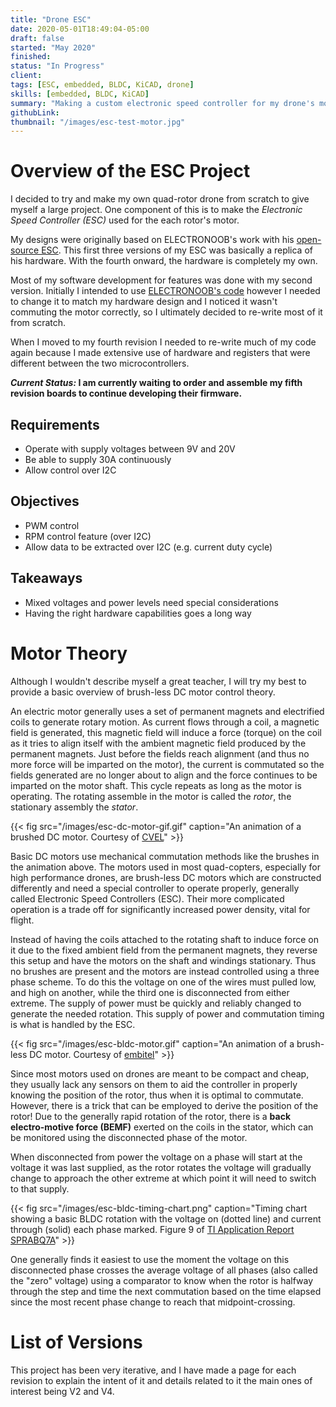 ```yaml
---
title: "Drone ESC"
date: 2020-05-01T18:49:04-05:00
draft: false
started: "May 2020"
finished:
status: "In Progress"
client:
tags: [ESC, embedded, BLDC, KiCAD, drone]
skills: [embedded, BLDC, KiCAD]
summary: "Making a custom electronic speed controller for my drone's motors"
githubLink:
thumbnail: "/images/esc-test-motor.jpg"
---
```


# Overview of the ESC Project

I decided to try and make my own quad-rotor drone from scratch to give myself a large project. One component of this is to make the *Electronic Speed Controller (ESC)* used for the each rotor's motor.

My designs were originally based on ELECTRONOOB's work with his [open-source ESC](http://electronoobs.com/eng_arduino_tut91.php). This first three versions of my ESC was basically a replica of his hardware. With the fourth onward, the hardware is completely my own.

Most of my software development for features was done with my second version. Initially I intended to use [ELECTRONOOB's code](http://electronoobs.com/eng_arduino_tut91_code1.php) however I needed to change it to match my hardware design and I noticed it wasn't commuting the motor correctly, so I ultimately decided to re-write most of it from scratch.

When I moved to my fourth revision I needed to re-write much of my code again because I made extensive use of hardware and registers that were different between the two microcontrollers.

***Current Status:* I am currently waiting to order and assemble my fifth revision boards to continue developing their firmware.**

## Requirements

- Operate with supply voltages between 9V and 20V
- Be able to supply 30A continuously
- Allow control over I2C

## Objectives

- PWM control
- RPM control feature (over I2C)
- Allow data to be extracted over I2C (e.g. current duty cycle)

## Takeaways

- Mixed voltages and power levels need special considerations
- Having the right hardware capabilities goes a long way

# Motor Theory

Although I wouldn't describe myself a great teacher, I will try my best to provide a basic overview of brush-less DC motor control theory.

An electric motor generally uses a set of permanent magnets and electrified coils to generate rotary motion. As current flows through a coil, a magnetic field is generated, this magnetic field will induce a force (torque) on the coil as it tries to align itself with the ambient magnetic field produced by the permanent magnets. Just before the fields reach alignment (and thus no more force will be imparted on the motor), the current is commutated so the fields generated are no longer about to align and the force continues to be imparted on the motor shaft. This cycle repeats as long as the motor is operating. The rotating assemble in the motor is called the *rotor*, the stationary assembly the *stator*.

{{< fig src="/images/esc-dc-motor-gif.gif" caption="An animation of a brushed DC motor. Courtesy of [CVEL](https://cecas.clemson.edu/cvel/auto/actuators/motors-dc-brushed.html)" >}}

Basic DC motors use mechanical commutation methods like the brushes in the animation above. The motors used in most quad-copters, especially for high performance drones, are brush-less DC motors which are constructed differently and need a special controller to operate properly, generally called Electronic Speed Controllers (ESC). Their more complicated operation is a trade off for significantly increased power density, vital for flight.

Instead of having the coils attached to the rotating shaft to induce force on it due to the fixed ambient field from the permanent magnets, they reverse this setup and have the motors on the shaft and windings stationary. Thus no brushes are present and the motors are instead controlled using a three phase scheme. To do this the voltage on one of the wires must pulled low, and high on another, while the third one is disconnected from either extreme. The supply of power must be quickly and reliably changed to generate the needed rotation. This supply of power and commutation timing is what is handled by the ESC.

{{< fig src="/images/esc-bldc-motor.gif" caption="An animation of a brush-less DC motor. Courtesy of [embitel](https://www.embitel.com/blog/embedded-blog/brushless-dc-motor-vs-pmsm-how-these-motors-and-motor-control-solutions-work)" >}}

Since most motors used on drones are meant to be compact and cheap, they usually lack any sensors on them to aid the controller in properly knowing the position of the rotor, thus when it is optimal to commutate. However, there is a trick that can be employed to derive the position of the rotor! Due to the generally rapid rotation of the rotor, there is a **back electro-motive force (BEMF)** exerted on the coils in the stator, which can be monitored using the disconnected phase of the motor.

When disconnected from power the voltage on a phase will start at the voltage it was last supplied, as the rotor rotates the voltage will gradually change to approach the other extreme at which point it will need to switch to that supply. 

{{< fig src="/images/esc-bldc-timing-chart.png" caption="Timing chart showing a basic BLDC rotation with the voltage on (dotted line) and current through (solid) each phase marked. Figure 9 of [TI Application Report SPRABQ7A](https://www.ti.com/lit/an/sprabq7a/sprabq7a.pdf?ts=1642166596205)" >}}

One generally finds it easiest to use the moment the voltage on this disconnected phase crosses the average voltage of all phases (also called the "zero" voltage) using a comparator to know when the rotor is halfway through the step and time the next commutation based on the time elapsed since the most recent phase change to reach that midpoint-crossing.


# List of Versions

This project has been very iterative, and I have made a page for each revision to explain the intent of it and details related to it the main ones of interest being V2 and V4.

